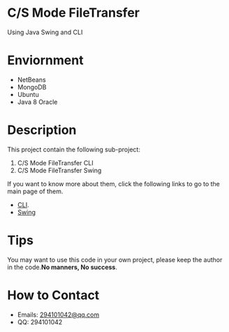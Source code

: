 
# C/S Mode FileTransfer
Using Java Swing and CLI
# Enviornment
 + NetBeans
 + MongoDB
 + Ubuntu
 + Java 8 Oracle

# Description
This project contain the following sub-project:

 1. C/S Mode FileTransfer CLI
 2. C/S Mode FileTransfer Swing

If you want to know more about them, click the following links to go to the main page of them.

+ [CLI](https://github.com/smileboywtu/CS-FileTransfer/tree/master/FileTransferClientCLI).
+ [Swing](https://github.com/smileboywtu/CS-FileTransfer/tree/master/FileTransferClient)

# Tips

You may want to use this code in your own project, please keep the author in the code.**No manners, No success**.

# How to Contact

  - Emails: 294101042@qq.com
  - QQ: 294101042
